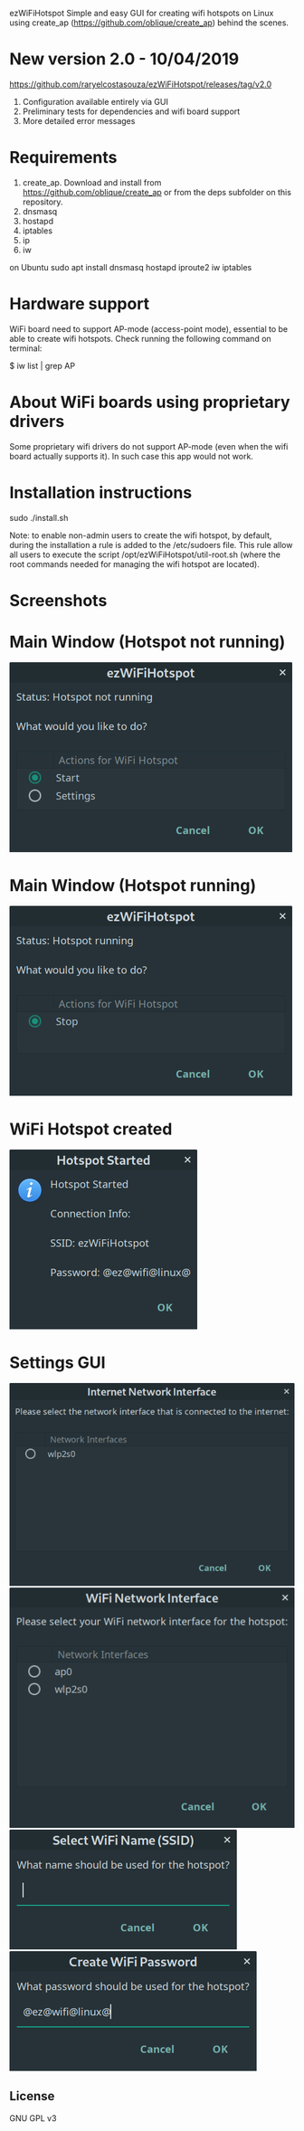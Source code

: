  ezWiFiHotspot
Simple and easy GUI for creating wifi hotspots on Linux using create_ap (https://github.com/oblique/create_ap) behind the scenes.

# New version 2.0 - 10/04/2019
https://github.com/raryelcostasouza/ezWiFiHotspot/releases/tag/v2.0
1. Configuration available entirely via GUI
2. Preliminary tests for dependencies and wifi board support
3. More detailed error messages

# Requirements
1. create_ap. Download and install from https://github.com/oblique/create_ap or from the deps subfolder on this repository.
2. dnsmasq
3. hostapd
4. iptables
5. ip
6. iw

on Ubuntu
sudo apt install dnsmasq hostapd iproute2 iw iptables

# Hardware support
WiFi board need to support AP-mode (access-point mode), essential to be able to create wifi hotspots.
Check running the following command on terminal:

$ iw list | grep AP

# About WiFi boards using proprietary drivers
Some proprietary wifi drivers do not support AP-mode (even when the wifi board actually supports it). In such case this app would not work.

# Installation instructions
sudo ./install.sh

Note: to enable non-admin users to create the wifi hotspot, by default, during the installation a rule is added to the /etc/sudoers file. This rule allow all users to execute the script /opt/ezWiFiHotspot/util-root.sh (where the root commands needed for managing the wifi hotspot are located).

# Screenshots

# Main Window (Hotspot not running)
![ss0](screenshots/shot0.png?raw=true "Main Window")

# Main Window (Hotspot running)
![ss1](screenshots/shot1.png?raw=true "Main Window")

# WiFi Hotspot created
![ss2](screenshots/shot2.png?raw=true "Hotspot Created")

# Settings GUI
![ss3](screenshots/shot4.png?raw=true "Settings")
![ss4](screenshots/shot5.png?raw=true "Settings")
![ss5](screenshots/shot6.png?raw=true "Settings")
![ss6](screenshots/shot7.png?raw=true "Settings")

## License

GNU GPL v3
